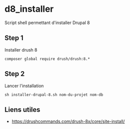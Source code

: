 # d8_installer

Script shell permettant d'installer Drupal 8


## Step 1

Installer drush 8

```
composer global require drush/drush:8.*
```

## Step 2

Lancer l'installation

```
sh installer-drupal-8.sh nom-du-projet nom-db
```

## Liens utiles

- https://drushcommands.com/drush-8x/core/site-install/
